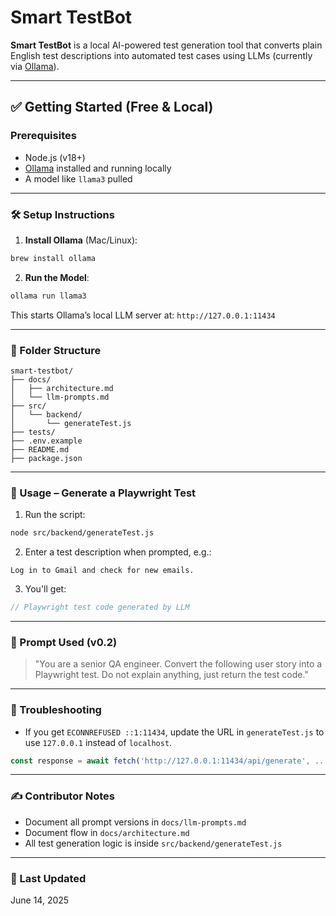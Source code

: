 # Smart TestBot

**Smart TestBot** is a local AI-powered test generation tool that converts plain English test descriptions into automated test cases using LLMs (currently via [Ollama](https://ollama.com)).

---

## ✅ Getting Started (Free & Local)

### Prerequisites
- Node.js (v18+)
- [Ollama](https://ollama.com/) installed and running locally
- A model like `llama3` pulled

---

### 🛠 Setup Instructions

1. **Install Ollama** (Mac/Linux):
```bash
brew install ollama
```

2. **Run the Model**:
```bash
ollama run llama3
```

This starts Ollama’s local LLM server at: `http://127.0.0.1:11434`

---

### 📁 Folder Structure

```
smart-testbot/
├── docs/
│   ├── architecture.md
│   └── llm-prompts.md
├── src/
│   └── backend/
│       └── generateTest.js
├── tests/
├── .env.example
├── README.md
├── package.json
```

---

### 📜 Usage – Generate a Playwright Test

1. Run the script:
```bash
node src/backend/generateTest.js
```

2. Enter a test description when prompted, e.g.:
```
Log in to Gmail and check for new emails.
```

3. You'll get:
```js
// Playwright test code generated by LLM
```

---

### 🧠 Prompt Used (v0.2)
> "You are a senior QA engineer. Convert the following user story into a Playwright test. Do not explain anything, just return the test code."

---

### 🔧 Troubleshooting

- If you get `ECONNREFUSED ::1:11434`, update the URL in `generateTest.js` to use `127.0.0.1` instead of `localhost`.

```js
const response = await fetch('http://127.0.0.1:11434/api/generate', ...)
```

---

### ✍️ Contributor Notes
- Document all prompt versions in `docs/llm-prompts.md`
- Document flow in `docs/architecture.md`
- All test generation logic is inside `src/backend/generateTest.js`

---

### 📅 Last Updated
June 14, 2025
